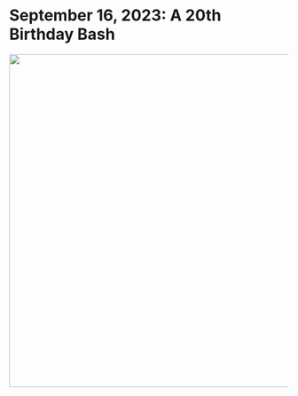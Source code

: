 # September 16, 2023: A 20th Birthday Bash

<img src="https://github.com/katemekechuk/kate_turns_20/assets/140675087/11976547-0b40-4018-a702-827204498f2e" width="600"/>

